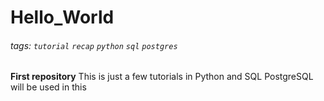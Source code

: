 Hello_World
===
###### tags: `tutorial` `recap` `python` `sql` `postgres`
**First repository**
This is just a few tutorials in Python and SQL
PostgreSQL will be used in this
